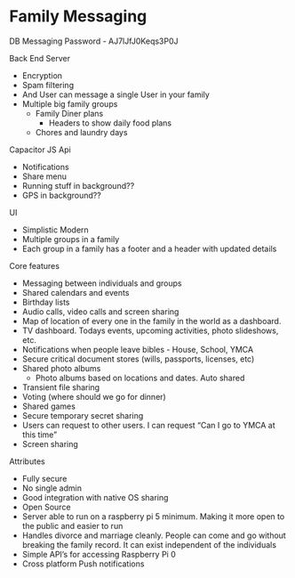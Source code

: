 # Family Messaging

DB Messaging Password - AJ7lJfJ0Keqs3P0J

Back End Server

- Encryption
- Spam filtering
- And User can message a single User in your family
- Multiple big family groups
    - Family Diner plans
        - Headers to show daily food plans
    - Chores and laundry days

Capacitor JS Api

- Notifications
- Share menu
- Running stuff in background??
- GPS in background??

UI

- Simplistic Modern
- Multiple groups in a family
- Each group in a family has a footer and a header with updated details

Core features 

- Messaging between individuals and groups
- Shared calendars and events
- Birthday lists
- Audio calls, video calls and screen sharing
- Map of location of every one in the family in the world as a dashboard.
- TV dashboard. Todays events, upcoming activities, photo slideshows, etc.
- Notifications when people leave bibles - House, School, YMCA
- Secure critical document stores (wills, passports, licenses, etc)
- Shared photo albums
    - Photo albums based on locations and dates. Auto shared
- Transient file sharing
- Voting (where should we go for dinner)
- Shared games
- Secure temporary secret sharing
- Users can request to other users. I can request “Can I go to YMCA at this time”
- Screen sharing

Attributes 

- Fully secure
- No single admin
- Good integration with native OS sharing
- Open Source
- Server able to run on a raspberry pi 5 minimum. Making it more open to the public and easier to run
- Handles divorce and marriage cleanly. People can come and go without breaking the family record. It can exist independent of the individuals
- Simple API’s for accessing Raspberry Pi 0
- Cross platform Push notifications